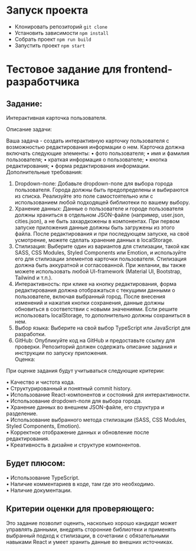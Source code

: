 # Запуск проекта

- Клонировать репозиторий ```git clone```
- Установить зависимости ```npm install```
- Собрать проект ```npm run build```
- Запустить проект ```npm start```

# Тестовое задание для frontend-разработчика
## Задание: 
Интерактивная карточка пользователя.  

Описание задачи:  

Ваша задача - создать интерактивную карточку пользователя с возможностью редактирования информации о нем. Карточка должна включать следующие элементы:
•	фото пользователя;
•	имя и фамилия пользователя;
•	краткая информация о пользователе;
•	кнопка редактирования;
•	форма редактирования информации.
Дополнительные требования:
1.	Dropdown-поле: Добавьте dropdown-поле для выбора города пользователя. Города должны быть предопределены и выбираются из списка. Реализуйте это поле самостоятельно или с использованием любой подходящей библиотеки по вашему выбору.
2.	Хранение данных: Данные о пользователе и городе пользователя должны храниться в отдельном JSON-файле (например, user.json, cities.json), а не быть захардкожены в компонентах. При первом запуске приложения данные должны быть загружены из этого файла. После редактирования и при последующем запуске, на своё усмотрение, можете сделать хранение данных в localStorage.
3.	Стилизация: Выберите один из вариантов для стилизации, такой как SASS, CSS Modules, Styled Components или Emotion, и используйте его для стилизации элементов карточки пользователя. Стилизация должна быть аккуратной и согласованной. При желании, вы также можете использовать любой UI-framework (Material UI, Bootstrap, Tailwind и т.п.).
4.	Интерактивность: при клике на кнопку редактирования, форма редактирования должна отображаться с текущими данными о пользователе, включая выбранный город. После внесения изменений и нажатия кнопки сохранения, данные должны обновиться в соответствии с новыми значениями. Если решите использовать localStorage, то дополнительно должны сохраниться в нем.
5.	Выбор языка: Выберите на свой выбор TypeScript или JavaScript для разработки.
6.	GitHub: Опубликуйте код на GitHub и предоставьте ссылку для проверки. Репозиторий должен содержать описание задания и инструкции по запуску приложения.  
Оценка:

При оценке задания будут учитываться следующие критерии:  

•	Качество и чистота кода.  
•	Структурированный и понятный commit history.  
•	Использование React-компонентов и состояний для интерактивности.  
•	Использование dropdown-поля для выбора города.  
•	Хранение данных во внешнем JSON-файле, его структура и разделение.  
•	Использование выбранного метода стилизации (SASS, CSS Modules, Styled Components, Emotion).  
•	Корректное отображение данных и обновление после редактирования.  
•	Креативность в дизайне и структуре компонентов.  

## Будет плюсом:  

•	Использование TypeScript.  
•	Наличие комментариев в коде, там где это необходимо.  
•	Наличие документации.  

## Критерии оценки для проверяющего:  

Это задание позволит оценить, насколько хорошо кандидат может управлять данными, внедрять сторонние библиотеки и применять выбранный подход к стилизации, в сочетании с обязательными навыками React и умеет хранить данные во внешних источниках.
